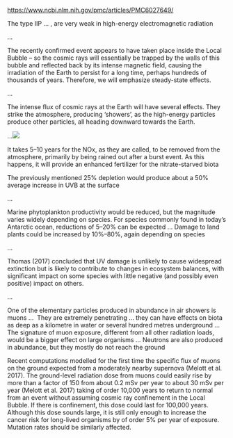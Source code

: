 https://www.ncbi.nlm.nih.gov/pmc/articles/PMC6027649/

The type IIP … , are very weak in high-energy electromagnetic radiation

… 

The recently confirmed event appears to have taken place inside the Local Bubble – so the cosmic rays will essentially be trapped by the walls of this bubble and reflected back by its intense magnetic field, causing the irradiation of the Earth to persist for a long time, perhaps hundreds of thousands of years. Therefore, we will emphasize steady-state effects.

…

The intense flux of cosmic rays at the Earth will have several effects. They strike the atmosphere, producing ‘showers’, as the high-energy particles produce other particles, all heading downward towards the Earth.

…![](https://lh6.googleusercontent.com/xZOni_DPgR36qpSTnr4d6CTpSUufhmvYgyG_sVsIfh2b_If-YMxgJoqgMxxJWcAN0DND3n1E7Ktw9pbQnePbHn0RESx_Z2GDUfEKmJj-vs7rYk8d-ufIblFSdGRAmE5S4txL8FhCad3bVzFaoPkkWmX1oEYJP86cvCGruGQcUpLAz9KzLJmjyVTkIsxHDg)

It takes 5–10 years for the NOx, as they are called, to be removed from the atmosphere, primarily by being rained out after a burst event. As this happens, it will provide an enhanced fertilizer for the nitrate-starved biota

  

The previously mentioned 25% depletion would produce about a 50% average increase in UVB at the surface

…

Marine phytoplankton productivity would be reduced, but the magnitude varies widely depending on species. For species commonly found in today’s Antarctic ocean, reductions of 5–20% can be expected … Damage to land plants could be increased by 10%–80%, again depending on species

…

Thomas (2017) concluded that UV damage is unlikely to cause widespread extinction but is likely to contribute to changes in ecosystem balances, with significant impact on some species with little negative (and possibly even positive) impact on others.

…

One of the elementary particles produced in abundance in air showers is muons …  They are extremely penetrating … they can have effects on biota as deep as a kilometre in water or several hundred metres underground … The signature of muon exposure, different from all other radiation loads, would be a bigger effect on large organisms … Neutrons are also produced in abundance, but they mostly do not reach the ground

Recent computations modelled for the first time the specific flux of muons on the ground expected from a moderately nearby supernova (Melott et al. 2017). The ground-level radiation dose from muons could easily rise by more than a factor of 150 from about 0.2 mSv per year to about 30 mSv per year (Melott et al. 2017) taking of order 10,000 years to return to normal from an event without assuming cosmic ray confinement in the Local Bubble. If there is confinement, this dose could last for 100,000 years. Although this dose sounds large, it is still only enough to increase the cancer risk for long-lived organisms by of order 5% per year of exposure. Mutation rates should be similarly affected.
